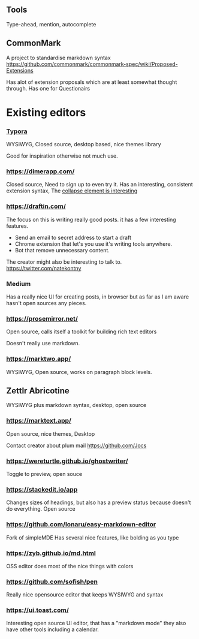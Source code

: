 ## Tools

Type-ahead, mention, autocomplete

## CommonMark

A project to standardise markdown syntax
https://github.com/commonmark/commonmark-spec/wiki/Proposed-Extensions

Has alot of extension proposals which are at least somewhat thought through.
Has one for Questionairs

# Existing editors

### [Typora](https://typora.io/)

WYSIWYG, Closed source, desktop based, nice themes library

Good for inspiration otherwise not much use.

### https://dimerapp.com/

Closed source, Need to sign up to even try it.
Has an interesting, consistent extension syntax, The [collapse element is interesting](https://dimerapp.com/syntax-guide/collapse)

### https://draftin.com/

The focus on this is writing really good posts. it has a few interesting features.

- Send an email to secret address to start a draft
- Chrome extension that let's you use it's writing tools anywhere.
- Bot that remove unnecessary content.

The creator might also be interesting to talk to. https://twitter.com/natekontny

### Medium

Has a really nice UI for creating posts, in browser but as far as I am aware hasn't open sources any pieces.

### https://prosemirror.net/

Open source, calls itself a toolkit for building rich text editors

Doesn't really use markdown.

### https://marktwo.app/

WYSIWYG, Open source, works on paragraph block levels.

## Zettlr Abricotine

WYSIWYG plus markdown syntax, desktop, open source

### https://marktext.app/

Open source, nice themes, Desktop

Contact creator about plum mail https://github.com/Jocs

### https://wereturtle.github.io/ghostwriter/

Toggle to preview, open souce

### https://stackedit.io/app

Changes sizes of headings, but also has a preview status because doesn't do everything. Open source

### https://github.com/Ionaru/easy-markdown-editor

Fork of simpleMDE
Has several nice features, like bolding as you type

### https://zyb.github.io/md.html

OSS editor does most of the nice things with colors

### https://github.com/sofish/pen

Really nice opensource editor that keeps WYSIWYG and syntax

### https://ui.toast.com/

Interesting open source UI editor, that has a "markdown mode" they also have other tools including a calendar.
